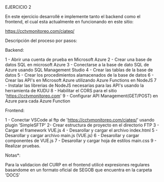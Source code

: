 EJERCICIO 2

En este ejercicio desarrollé e implemente tanto el backend como el frontend, el cual esta actualmente en funcionando en este sitio:

https://cctvmonitoreo.com/ciateq/

Descripción del proceso por pasos:

Backend:

1 - Abrir una cuenta de prueba en Microsoft Azure
2 - Crear una base de datos SQL en microsoft Azure
3 - Conectarse a la base de dato SQL de Azure usando SQL Management Studio
4 - Crear las tablas de la base de datos
5 - Crear los procedimientos alamacenados de la base de datos
6 - Crear las API's en Microsoft Azure utilizando Azure Functions en NodeJS
7 - Instalar las librerias de NodeJS necesarias para las API's usando la herramienta de KUDU
8 - Habilitar el CORS para el sitio 'https://cctvmonitoreo.com'
9 - Configurar API Management(GET/POST) en Azure para cada Azure Function

Frontend:

1 - Conectar VSCode al ftp de 'https://cctvmonitoreo.com/ciateq/' usando plugin 'SimpleSFTP'
2- Crear estructura de proyecto en el directorio FTP
3 - Cargar el framework VUE.js
4 - Desarollar y cargar el archivo index.html
5 - Desarollar y cargar archivo main.js (VUE.js)
6 - Desarollar y cargar componentes de VUE.js
7 - Desarollar y cargar hoja de estilos main.css
9 - Realizar pruebas.

Notas*:

Para la validacion del CURP en el frontend utilicé expresiones regulares basandome en un formato oficial de SEGOB que encuentra en la carpeta 'DOCS' 
